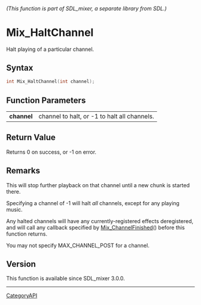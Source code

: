 ###### (This function is part of SDL_mixer, a separate library from SDL.)
# Mix_HaltChannel

Halt playing of a particular channel.

## Syntax

```c
int Mix_HaltChannel(int channel);

```

## Function Parameters

|                 |                                              |
| --------------- | -------------------------------------------- |
| **channel**     | channel to halt, or -1 to halt all channels. |

## Return Value

Returns 0 on success, or -1 on error.

## Remarks

This will stop further playback on that channel until a new chunk is
started there.

Specifying a channel of -1 will halt _all_ channels, except for any playing
music.

Any halted channels will have any currently-registered effects
deregistered, and will call any callback specified by
[Mix_ChannelFinished](Mix_ChannelFinished.md)() before this function returns.

You may not specify MAX_CHANNEL_POST for a channel.

## Version

This function is available since SDL_mixer 3.0.0.

----
[CategoryAPI](CategoryAPI.md)
